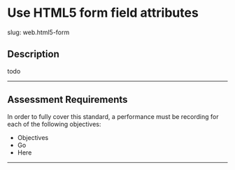 # Use HTML5 form field attributes

slug: web.html5-form

## Description
todo

---
## Assessment Requirements
In order to fully cover this standard, a performance must be recording for each of the following objectives:

- Objectives
- Go
- Here


---
